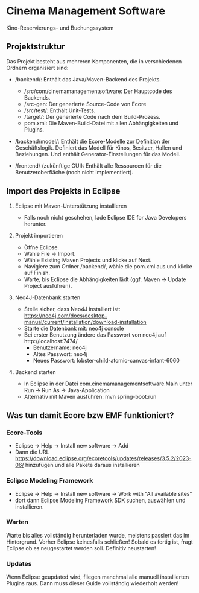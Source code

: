 # Cinema Management Software

Kino-Reservierungs- und Buchungssystem

## Projektstruktur

Das Projekt besteht aus mehreren Komponenten, die in verschiedenen Ordnern organisiert sind:
- /backend/: Enthält das Java/Maven-Backend des Projekts.
  - /src/com/cinemamanagementsoftware: Der Hauptcode des Backends.
  - /src-gen: Der generierte Source-Code von Ecore
  - /src/test/: Enthält Unit-Tests.
  - /target/: Der generierte Code nach dem Build-Prozess.
  - pom.xml: Die Maven-Build-Datei mit allen Abhängigkeiten und Plugins.

- /backend/model/: Enthält die Ecore-Modelle zur Definition der Geschäftslogik. Definiert das Modell für Kinos, Besitzer, Hallen und Beziehungen. Und enthält Generator-Einstellungen für das Modell.
- /frontend/ (zukünftige GUI): Enthält alle Ressourcen für die Benutzeroberfläche (noch nicht implementiert).

## Import des Projekts in Eclipse
1. Eclipse mit Maven-Unterstützung installieren
    - Falls noch nicht geschehen, lade Eclipse IDE for Java Developers herunter.
3. Projekt importieren
    - Öffne Eclipse.
    - Wähle File → Import.
    - Wähle Existing Maven Projects und klicke auf Next.
    - Navigiere zum Ordner /backend/, wähle die pom.xml aus und klicke auf Finish.
    - Warte, bis Eclipse die Abhängigkeiten lädt (ggf. Maven → Update Project ausführen).
4. Neo4J-Datenbank starten
    - Stelle sicher, dass Neo4J installiert ist: https://neo4j.com/docs/desktop-manual/current/installation/download-installation
    - Starte die Datenbank mit: neo4j console
    - Bei erster Benutzung ändere das Passwort von neo4j auf http://localhost:7474/
      - Benutzername: neo4j
      - Altes Passwort: neo4j
      - Neues Passwort: lobster-child-atomic-canvas-infant-6060 

5. Backend starten
    - In Eclipse in der Datei com.cinemamanagementsoftware.Main unter Run → Run As → Java-Application
    - Alternativ mit Maven ausführen: mvn spring-boot:run

## Was tun damit Ecore bzw EMF funktioniert?

### Ecore-Tools
- Eclipse -> Help -> Install new software -> Add
- Dann die URL https://download.eclipse.org/ecoretools/updates/releases/3.5.2/2023-06/ hinzufügen und alle Pakete daraus installieren

### Eclipse Modeling Framework
- Eclipse -> Help -> Install new software -> Work with "All available sites"
- dort dann Eclipse Modeling Framework SDK suchen, auswählen und installieren.

### Warten
Warte bis alles vollständig herunterladen wurde, meistens passiert das im Hintergrund. Vorher Eclipse keinesfalls schließen! Sobald es fertig ist, fragt Eclipse ob es neugestartet werden soll. Definitiv neustarten!

### Updates
Wenn Eclipse geupdated wird, fliegen manchmal alle manuell installierten Plugins raus. Dann muss dieser Guide vollständig wiederholt werden!
